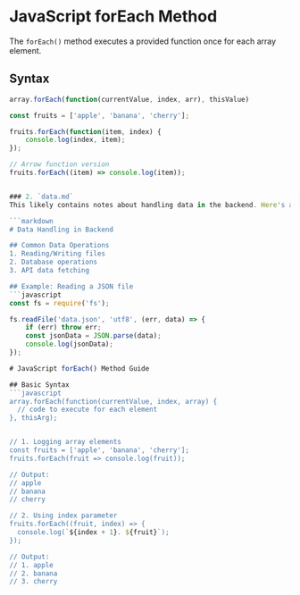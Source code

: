 # JavaScript forEach Method

The `forEach()` method executes a provided function once for each array element.

## Syntax
```javascript
array.forEach(function(currentValue, index, arr), thisValue)

const fruits = ['apple', 'banana', 'cherry'];

fruits.forEach(function(item, index) {
    console.log(index, item);
});

// Arrow function version
fruits.forEach((item) => console.log(item));


### 2. `data.md`
This likely contains notes about handling data in the backend. Here's a possible content:

```markdown
# Data Handling in Backend

## Common Data Operations
1. Reading/Writing files
2. Database operations
3. API data fetching

## Example: Reading a JSON file
```javascript
const fs = require('fs');

fs.readFile('data.json', 'utf8', (err, data) => {
    if (err) throw err;
    const jsonData = JSON.parse(data);
    console.log(jsonData);
});

# JavaScript forEach() Method Guide

## Basic Syntax
```javascript
array.forEach(function(currentValue, index, array) {
  // code to execute for each element
}, thisArg);


// 1. Logging array elements
const fruits = ['apple', 'banana', 'cherry'];
fruits.forEach(fruit => console.log(fruit));

// Output:
// apple
// banana
// cherry

// 2. Using index parameter
fruits.forEach((fruit, index) => {
  console.log(`${index + 1}. ${fruit}`);
});

// Output:
// 1. apple
// 2. banana
// 3. cherry